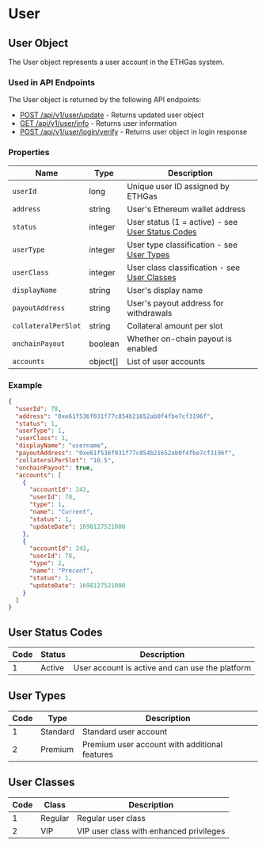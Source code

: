 # User

## User Object

The User object represents a user account in the ETHGas system.

### Used in API Endpoints

The User object is returned by the following API endpoints:

- [POST /api/v1/user/update](/docs/api/user#update-user-information) - Returns updated user object
- [GET /api/v1/user/info](/docs/api/user#get-user-information) - Returns user information
- [POST /api/v1/user/login/verify](/docs/api/authentication#post-apiv1userloginverify) - Returns user object in login response

### Properties

| Name | Type | Description |
|------|------|-------------|
| `userId` | long | Unique user ID assigned by ETHGas |
| `address` | string | User's Ethereum wallet address |
| `status` | integer | User status (1 = active) - see [User Status Codes](#user-status-codes) |
| `userType` | integer | User type classification - see [User Types](#user-types) |
| `userClass` | integer | User class classification - see [User Classes](#user-classes) |
| `displayName` | string | User's display name |
| `payoutAddress` | string | User's payout address for withdrawals |
| `collateralPerSlot` | string | Collateral amount per slot |
| `onchainPayout` | boolean | Whether on-chain payout is enabled |
| `accounts` | object[] | List of user accounts |

### Example

```json
{
  "userId": 78,
  "address": "0xe61f536f031f77c854b21652ab0f4fbe7cf3196f",
  "status": 1,
  "userType": 1,
  "userClass": 1,
  "displayName": "username",
  "payoutAddress": "0xe61f536f031f77c854b21652ab0f4fbe7cf3196f",
  "collateralPerSlot": "10.5",
  "onchainPayout": true,
  "accounts": [
    {
      "accountId": 242,
      "userId": 78,
      "type": 1,
      "name": "Current",
      "status": 1,
      "updateDate": 1698127521000
    },
    {
      "accountId": 243,
      "userId": 78,
      "type": 2,
      "name": "Preconf",
      "status": 1,
      "updateDate": 1698127521000
    }
  ]
}
```

## User Status Codes

| Code | Status | Description |
|------|--------|-------------|
| 1 | Active | User account is active and can use the platform |

## User Types

| Code | Type | Description |
|------|------|-------------|
| 1 | Standard | Standard user account |
| 2 | Premium | Premium user account with additional features |

## User Classes

| Code | Class | Description |
|------|-------|-------------|
| 1 | Regular | Regular user class |
| 2 | VIP | VIP user class with enhanced privileges |
